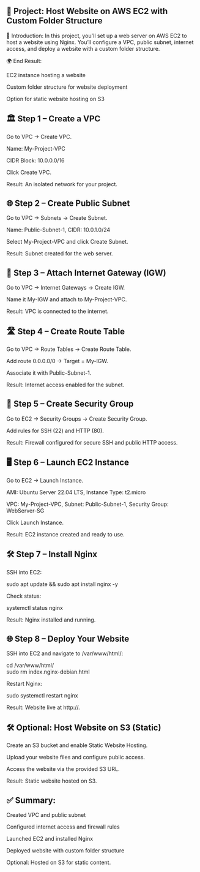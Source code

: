 🚀 Project: Host Website on AWS EC2 with Custom Folder Structure
----------------------------------------------------------------------------------------

🎤 Introduction:
In this project, you'll set up a web server on AWS EC2 to host a website using Nginx. You’ll configure a VPC, public subnet, internet access, and deploy a website with a custom folder structure.

🌍 End Result:

EC2 instance hosting a website

Custom folder structure for website deployment

Option for static website hosting on S3

🏛 Step 1 – Create a VPC
----------------------------------------------------------------------------------------
Go to VPC → Create VPC.

Name: My-Project-VPC

CIDR Block: 10.0.0.0/16

Click Create VPC.

Result: An isolated network for your project.


🌐 Step 2 – Create Public Subnet
----------------------------------------------------------------------------------------
Go to VPC → Subnets → Create Subnet.

Name: Public-Subnet-1, CIDR: 10.0.1.0/24

Select My-Project-VPC and click Create Subnet.

Result: Subnet created for the web server.


🔗 Step 3 – Attach Internet Gateway (IGW)
----------------------------------------------------------------------------------------
Go to VPC → Internet Gateways → Create IGW.

Name it My-IGW and attach to My-Project-VPC.

Result: VPC is connected to the internet.

🛣 Step 4 – Create Route Table
----------------------------------------------------------------------------------------
Go to VPC → Route Tables → Create Route Table.

Add route 0.0.0.0/0 → Target = My-IGW.

Associate it with Public-Subnet-1.

Result: Internet access enabled for the subnet.

🔐 Step 5 – Create Security Group
----------------------------------------------------------------------------------------
Go to EC2 → Security Groups → Create Security Group.

Add rules for SSH (22) and HTTP (80).

Result: Firewall configured for secure SSH and public HTTP access.

🖥 Step 6 – Launch EC2 Instance
----------------------------------------------------------------------------------------
Go to EC2 → Launch Instance.

AMI: Ubuntu Server 22.04 LTS, Instance Type: t2.micro

VPC: My-Project-VPC, Subnet: Public-Subnet-1, Security Group: WebServer-SG

Click Launch Instance.

Result: EC2 instance created and ready to use.

🛠 Step 7 – Install Nginx
----------------------------------------------------------------------------------------
SSH into EC2:

sudo apt update && sudo apt install nginx -y

Check status:

systemctl status nginx

Result: Nginx installed and running.

🌐 Step 8 – Deploy Your Website
----------------------------------------------------------------------------------------

SSH into EC2 and navigate to /var/www/html/:

cd /var/www/html/  
sudo rm index.nginx-debian.html  


Restart Nginx:

sudo systemctl restart nginx

Result: Website live at http://<Public-IP>.



🛠 Optional: Host Website on S3 (Static)
----------------------------------------------------------------------------------------

Create an S3 bucket and enable Static Website Hosting.

Upload your website files and configure public access.

Access the website via the provided S3 URL.

Result: Static website hosted on S3.


✅ Summary:
----------------------------------------------------------------------------------------
Created VPC and public subnet

Configured internet access and firewall rules

Launched EC2 and installed Nginx

Deployed website with custom folder structure

Optional: Hosted on S3 for static content.
